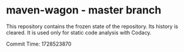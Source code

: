 # maven-wagon - master branch

This repository contains the frozen state of the repository.
Its history is cleared. It is used only for static code
analysis with Codacy.

Commit Time: 1728523870